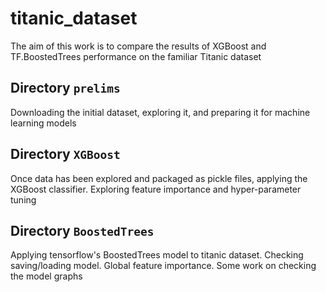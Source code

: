 # titanic_dataset

The aim of this work is to compare the results of XGBoost and TF.BoostedTrees performance on the familiar Titanic dataset

## Directory `prelims`

Downloading the initial dataset, exploring it, and preparing it for machine learning models

## Directory `XGBoost`

Once data has been explored and packaged as pickle files, applying the XGBoost classifier. Exploring feature importance and hyper-parameter tuning

## Directory `BoostedTrees`

Applying tensorflow's BoostedTrees model to titanic dataset. Checking saving/loading model. Global feature importance. Some work on checking the model graphs
